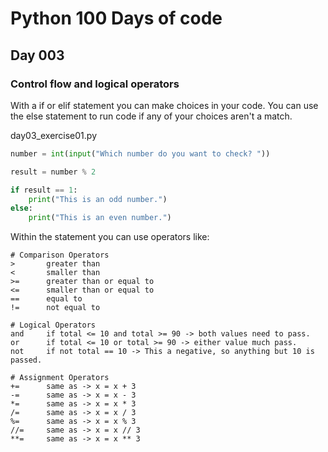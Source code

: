 # Python 100 Days of code

## Day 003

### Control flow and logical operators

With a if or elif statement you can make choices in your code. You can use the else statement to run code if any of your choices aren't a match.

day03_exercise01.py
```python
number = int(input("Which number do you want to check? "))

result = number % 2

if result == 1:
    print("This is an odd number.")
else:
    print("This is an even number.")
```

Within the statement you can use operators like:

```
# Comparison Operators
>       greater than
<       smaller than
>=      greater than or equal to
<=      smaller than or equal to
==      equal to
!=      not equal to

# Logical Operators
and     if total <= 10 and total >= 90 -> both values need to pass.
or      if total <= 10 or total >= 90 -> either value much pass.
not     if not total == 10 -> This a negative, so anything but 10 is passed.

# Assignment Operators
+=      same as -> x = x + 3
-=      same as -> x = x - 3
*=      same as -> x = x * 3
/=      same as -> x = x / 3
%=      same as -> x = x % 3
//=     same as -> x = x // 3
**=     same as -> x = x ** 3
```
